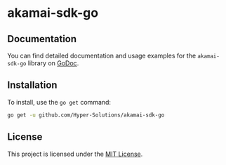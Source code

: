 # akamai-sdk-go
## Documentation

You can find detailed documentation and usage examples for the `akamai-sdk-go` library on [GoDoc](https://pkg.go.dev/github.com/Hyper-Solutions/akamai-sdk-go).

## Installation

To install, use the `go get` command:

```sh
go get -u github.com/Hyper-Solutions/akamai-sdk-go
```


## License
This project is licensed under the [MIT License](https://choosealicense.com/licenses/mit/).
